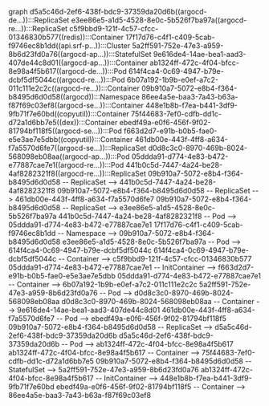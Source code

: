 graph
  d5a5c46d-2ef6-438f-bdc9-37359da20d6b((argocd-de...)):::ReplicaSet
  e3ee86e5-a1d5-4528-8e0c-5b526f7ba97a((argocd-re...)):::ReplicaSet
  c5f9bbd9-121f-4c57-cfcc-01346830b577((redis)):::Container
  17f17d76-c4f1-c409-5cab-f9746ec8b1dd((api.srf-p...)):::Cluster
  5a2ff591-752e-47e3-a959-8b6d23fd0a76((argocd-ap...)):::StatefulSet
  9e616de4-14ae-bea1-aad3-407de44c8d01((argocd-ap...)):::Container
  ab1324ff-472c-4f04-bfcc-8e98a4f5b617((argocd-de...)):::Pod
  614f4ca4-0c69-4947-b79e-dcbf5df5044c((argocd-re...)):::Pod
  6b07a192-1b9b-e0ef-a7c2-011c111e2c2c((argocd-re...)):::Container
  09b910a7-5072-e8b4-f364-b8495d6d0d58((argocd)):::Namespace
  86ee4a5e-baa3-7a43-b63a-f87f69c03ef8((argocd-se...)):::Container
  448e1b8b-f7ea-b441-3df9-9fb71f7e60bd((copyutil)):::Container
  75f44683-7ef0-cdfb-dd1c-d72a1d6bb7e5((dex)):::Container
  ebedf49a-e0f6-456f-9f02-81794bf118f5((argocd-se...)):::Pod
  f663d2d7-e91b-b0b5-fae0-e5e3ae7e5dbb((copyutil)):::Container
  461db00e-443f-4ff8-a634-f7a5570d6fe7((argocd-se...)):::ReplicaSet
  d0d8c3c0-8970-469b-8024-568098eb08aa((argocd-ap...)):::Pod
  05ddda91-d774-4e83-b472-e77887cae7e1((argocd-re...)):::Pod
  441b0c5d-7447-4a24-be28-4af8282321f8((argocd-re...)):::ReplicaSet
  09b910a7-5072-e8b4-f364-b8495d6d0d58 -- ReplicaSet --> 441b0c5d-7447-4a24-be28-4af8282321f8
  09b910a7-5072-e8b4-f364-b8495d6d0d58 -- ReplicaSet --> 461db00e-443f-4ff8-a634-f7a5570d6fe7
  09b910a7-5072-e8b4-f364-b8495d6d0d58 -- ReplicaSet --> e3ee86e5-a1d5-4528-8e0c-5b526f7ba97a
  441b0c5d-7447-4a24-be28-4af8282321f8 -- Pod --> 05ddda91-d774-4e83-b472-e77887cae7e1
  17f17d76-c4f1-c409-5cab-f9746ec8b1dd -- Namespace --> 09b910a7-5072-e8b4-f364-b8495d6d0d58
  e3ee86e5-a1d5-4528-8e0c-5b526f7ba97a -- Pod --> 614f4ca4-0c69-4947-b79e-dcbf5df5044c
  614f4ca4-0c69-4947-b79e-dcbf5df5044c -- Container --> c5f9bbd9-121f-4c57-cfcc-01346830b577
  05ddda91-d774-4e83-b472-e77887cae7e1 -- InitContainer --> f663d2d7-e91b-b0b5-fae0-e5e3ae7e5dbb
  05ddda91-d774-4e83-b472-e77887cae7e1 -- Container --> 6b07a192-1b9b-e0ef-a7c2-011c111e2c2c
  5a2ff591-752e-47e3-a959-8b6d23fd0a76 -- Pod --> d0d8c3c0-8970-469b-8024-568098eb08aa
  d0d8c3c0-8970-469b-8024-568098eb08aa -- Container --> 9e616de4-14ae-bea1-aad3-407de44c8d01
  461db00e-443f-4ff8-a634-f7a5570d6fe7 -- Pod --> ebedf49a-e0f6-456f-9f02-81794bf118f5
  09b910a7-5072-e8b4-f364-b8495d6d0d58 -- ReplicaSet --> d5a5c46d-2ef6-438f-bdc9-37359da20d6b
  d5a5c46d-2ef6-438f-bdc9-37359da20d6b -- Pod --> ab1324ff-472c-4f04-bfcc-8e98a4f5b617
  ab1324ff-472c-4f04-bfcc-8e98a4f5b617 -- Container --> 75f44683-7ef0-cdfb-dd1c-d72a1d6bb7e5
  09b910a7-5072-e8b4-f364-b8495d6d0d58 -- StatefulSet --> 5a2ff591-752e-47e3-a959-8b6d23fd0a76
  ab1324ff-472c-4f04-bfcc-8e98a4f5b617 -- InitContainer --> 448e1b8b-f7ea-b441-3df9-9fb71f7e60bd
  ebedf49a-e0f6-456f-9f02-81794bf118f5 -- Container --> 86ee4a5e-baa3-7a43-b63a-f87f69c03ef8
